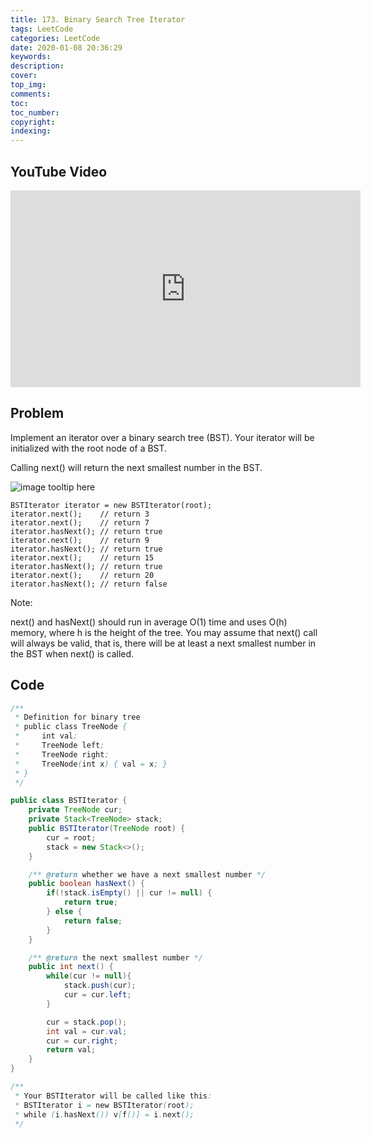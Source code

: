 ```yaml
---
title: 173. Binary Search Tree Iterator
tags: LeetCode
categories: LeetCode
date: 2020-01-08 20:36:29
keywords:
description:
cover:
top_img:
comments:
toc:
toc_number:
copyright:
indexing:
---
```


## YouTube Video

<iframe width="560" height="315" src="https://www.youtube.com/embed/7p8Nr_-lMZM" frameborder="0" allow="accelerometer; autoplay; encrypted-media; gyroscope; picture-in-picture" allowfullscreen></iframe>

## Problem

Implement an iterator over a binary search tree (BST). Your iterator will be initialized with the root node of a BST.

Calling next() will return the next smallest number in the BST.

![image tooltip here](/assets/173.png)

```
BSTIterator iterator = new BSTIterator(root);
iterator.next();    // return 3
iterator.next();    // return 7
iterator.hasNext(); // return true
iterator.next();    // return 9
iterator.hasNext(); // return true
iterator.next();    // return 15
iterator.hasNext(); // return true
iterator.next();    // return 20
iterator.hasNext(); // return false
```

Note:

next() and hasNext() should run in average O(1) time and uses O(h) memory, where h is the height of the tree.
You may assume that next() call will always be valid, that is, there will be at least a next smallest number in the BST when next() is called.

## Code

```java
/**
 * Definition for binary tree
 * public class TreeNode {
 *     int val;
 *     TreeNode left;
 *     TreeNode right;
 *     TreeNode(int x) { val = x; }
 * }
 */

public class BSTIterator {
    private TreeNode cur;
    private Stack<TreeNode> stack;
    public BSTIterator(TreeNode root) {
        cur = root;
        stack = new Stack<>();
    }

    /** @return whether we have a next smallest number */
    public boolean hasNext() {
        if(!stack.isEmpty() || cur != null) {
            return true;
        } else {
            return false;
        }
    }

    /** @return the next smallest number */
    public int next() {
        while(cur != null){
            stack.push(cur);
            cur = cur.left;
        }

        cur = stack.pop();
        int val = cur.val;
        cur = cur.right;
        return val;
    }
}

/**
 * Your BSTIterator will be called like this:
 * BSTIterator i = new BSTIterator(root);
 * while (i.hasNext()) v[f()] = i.next();
 */
```
